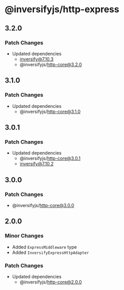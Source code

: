 # @inversifyjs/http-express

## 3.2.0

### Patch Changes

- Updated dependencies
  - inversify@7.10.3
  - @inversifyjs/http-core@3.2.0

## 3.1.0

### Patch Changes

- Updated dependencies
  - @inversifyjs/http-core@3.1.0

## 3.0.1

### Patch Changes

- Updated dependencies
  - @inversifyjs/http-core@3.0.1
  - inversify@7.10.2

## 3.0.0

### Patch Changes

- @inversifyjs/http-core@3.0.0

## 2.0.0

### Minor Changes

- Added `ExpressMiddleware` type
- Added `InversifyExpressHttpAdapter`

### Patch Changes

- Updated dependencies
  - @inversifyjs/http-core@2.0.0
